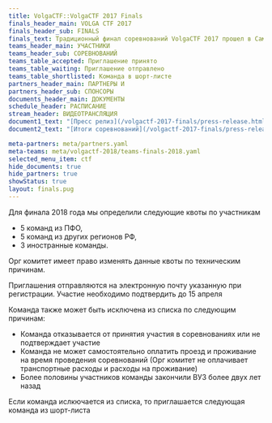 ```yaml
---
title: VolgaCTF::VolgaCTF 2017 Finals
finals_header_main: VOLGA CTF 2017
finals_header_sub: FINALS
finals_text: Традиционный финал соревнований VolgaCTF 2017 прошел в Самаре с 18 по 22 сентября 2017 года на базе отеля Holiday Inn
teams_header_main: УЧАСТНИКИ
teams_header_sub: СОРЕВНОВАНИЙ
teams_table_accepted: Приглашение принято
teams_table_waiting: Приглашение отправлено
teams_table_shortlisted: Команда в шорт-листе
partners_header_main: ПАРТНЕРЫ И
partners_header_sub: СПОНСОРЫ
documents_header_main: ДОКУМЕНТЫ
schedule_header: РАСПИСАНИЕ
stream_header: ВИДЕОТРАНСЛЯЦИЯ
document1_text: "[Пресс релиз](/volgactf-2017-finals/press-release.html){target=_blank}"
document2_text: "[Итоги соревнований](/volgactf-2017-finals/press-release-finals.html){target=_blank}"

meta-partners: meta/partners.yaml
meta-teams: meta/volgactf-2018/teams-finals-2018.yaml
selected_menu_item: ctf
hide_documents: true
hide_partners: true
showStatus: true
layout: finals.pug
---
```

Для финала 2018 года мы определили следующие квоты по участникам
- 5 команд из ПФО,
- 5 команд из других регионов РФ,
- 3 иностранные команды.

Орг комитет имеет право изменять данные квоты по техническим причинам.

Приглашения отправляются на электронную почту указанную при регистрации.
Участие необходимо подтвердить до 15 апреля

Команда также может быть исключена из списка по следующим причинам:
- Команда отказывается от принятия участия в соревнованиях или не подтверждает участие
- Команда не может самостоятельно оплатить проезд и проживание на время проведения соревнований (Орг комитет не оплачивает транспортные расходы и расходы на проживание)
- Более половины участников команды закончили ВУЗ более двух лет назад

Если команда ислкючается из списка, то приглашается следующая команда из шорт-листа
